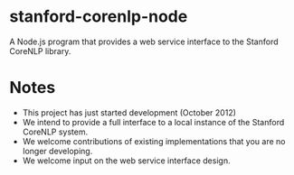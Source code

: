 stanford-corenlp-node
=====================

A Node.js program that provides a web service interface to the Stanford CoreNLP library.


Notes
=====
  - This project has just started development (October 2012)
  - We intend to provide a full interface to a local instance of the Stanford CoreNLP system.
  - We welcome contributions of existing implementations that you are no longer developing.
  - We welcome input on the web service interface design.
